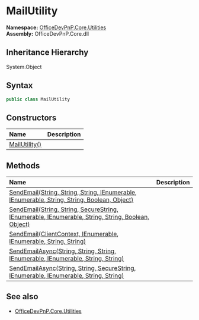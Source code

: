 # MailUtility
  

**Namespace:** [OfficeDevPnP.Core.Utilities](OfficeDevPnP.Core.Utilities.md)  
**Assembly:** OfficeDevPnP.Core.dll  
## Inheritance Hierarchy
System.Object  


## Syntax
```C#
public class MailUtility
```
## Constructors
|**Name**|**Description**|
|:-----|:-----|
| [MailUtility()](OfficeDevPnP.Core.Utilities.MailUtility.ctor1.md) | 
## Methods
|**Name**|**Description**|
|:-----|:-----|
| [SendEmail(String, String, String, IEnumerable<String>, IEnumerable<String>, String, String, Boolean, Object)](OfficeDevPnP.Core.Utilities.MailUtility.9d2d16ff.md) | 
| [SendEmail(String, String, SecureString, IEnumerable<String>, IEnumerable<String>, String, String, Boolean, Object)](OfficeDevPnP.Core.Utilities.MailUtility.a9e1c8f5.md) | 
| [SendEmail(ClientContext, IEnumerable<String>, IEnumerable<String>, String, String)](OfficeDevPnP.Core.Utilities.MailUtility.71209e1d.md) | 
| [SendEmailAsync(String, String, String, IEnumerable<String>, IEnumerable<String>, String, String)](OfficeDevPnP.Core.Utilities.MailUtility.ebfc1131.md) | 
| [SendEmailAsync(String, String, SecureString, IEnumerable<String>, IEnumerable<String>, String, String)](OfficeDevPnP.Core.Utilities.MailUtility.962b582d.md) | 
## See also
- [OfficeDevPnP.Core.Utilities](OfficeDevPnP.Core.Utilities.md)

